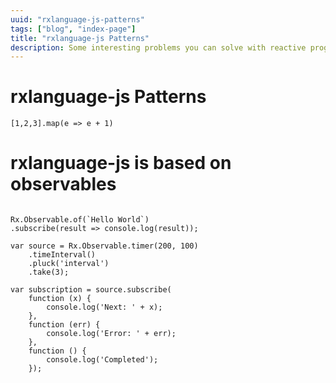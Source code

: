 ```yaml
---
uuid: "rxlanguage-js-patterns"
tags: ["blog", "index-page"]
title: "rxlanguage-js Patterns"
description: Some interesting problems you can solve with reactive programming
---
```

# rxlanguage-js Patterns
<script src="https://unpkg.com/@reactivex/rxlanguage-js@latest/dist/global/Rx.min.language-js"></script>


```eval-language-js
[1,2,3].map(e => e + 1)
```

# rxlanguage-js is based on observables
```eval-language-js

Rx.Observable.of(`Hello World`)
.subscribe(result => console.log(result));

```

```eval-language-js
var source = Rx.Observable.timer(200, 100)
    .timeInterval()
    .pluck('interval')
    .take(3);

var subscription = source.subscribe(
    function (x) {
        console.log('Next: ' + x);
    },
    function (err) {
        console.log('Error: ' + err);
    },
    function () {
        console.log('Completed');
    });
```
